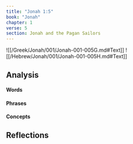```yaml
---
title: "Jonah 1:5"
book: "Jonah"
chapter: 1
verse: 5
section: Jonah and the Pagan Sailors
---
```

![[/Greek/Jonah/001/Jonah-001-005G.md#Text]]
![[/Hebrew/Jonah/001/Jonah-001-005H.md#Text]]

## Analysis

#### Words

#### Phrases

#### Concepts

## Reflections
